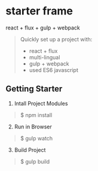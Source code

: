 # starter frame
react + flux + gulp + webpack

> Quickly set up a project with:
> * react + flux
> * multi-lingual
> * gulp + webpack
> * used ES6 javascript


## Getting Starter  ##
1) Intall Project Modules
> $ npm install

2) Run in Browser
> $ gulp watch

3) Build Project
> $ gulp build
